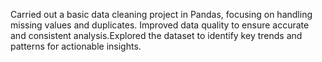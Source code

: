Carried out a basic data cleaning project in Pandas, focusing on handling missing values and duplicates. Improved data quality to ensure accurate and consistent analysis.Explored the dataset to identify key trends and patterns for actionable insights.
